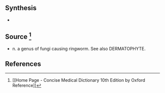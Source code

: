 ## Synthesis
- 
## Source [^1]
- n. a genus of fungi causing ringworm. See also DERMATOPHYTE.
## References

[^1]: [[Home Page - Concise Medical Dictionary 10th Edition by Oxford Reference]]